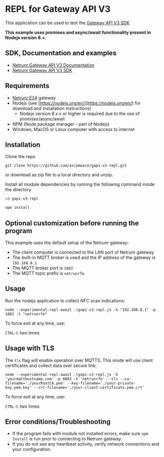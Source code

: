 # REPL for Gateway API V3

This application can be used to test the [Gateway API V3 SDK](https://github.com/axiomware/gapi-v3-sdk-js.git).

**This example uses promises and async/await functionality present in Nodejs version 8.+**.

## SDK, Documentation and examples
- [Netrunr Gateway API V3 Documentation](http://www.axiomware.com/apidocs/index.html)
- [Netrunr Gateway API V3 SDK](https://github.com/axiomware/gapi-v3-sdk-js.git)

## Requirements

- [Netrunr E24](https://www.axiomware.com/netrunr-e24-product/) gateway
- Nodejs (see [https://nodejs.org/en/](https://nodejs.org/en/) for download and installation instructions)
  - Nodejs version 8.x.x or higher is required due to the use of promises/async/await
- NPM (Node package manager - part of Nodejs)   
- Windows, MacOS or Linux computer with access to internet

## Installation

Clone the repo

`git clone https://github.com/axiomware/gapi-v3-repl.git`

or download as zip file to a local directory and unzip.

Install all module dependencies by running the following command inside the directory

```bash
cd gapi-v3-repl

npm install
```

## Optional customization before running the program
This example uses the default setup of the Netrunr gateway:
- The client computer is connected to the LAN port of Netrunr gateway
- The built-in MQTT broker is used and the IP address of the gateway is `192.168.8.1`
- The MQTT broker port is `1883`
- The MQTT topic prefix is `netrunrfe`

## Usage

Run the nodejs application to collect NFC scan indications:

`node --experimental-repl-await .\gapi-v3-repl.js -h "192.168.8.1" -p 1883 -t "netrunrfe"`

To force exit at any time, use:

`CTRL-C`  two times

## Usage with TLS

The `tls` flag will enable operation over MQTTS. This mode will use client certificates and collect data over secure link:

`node --experimental-repl-await .\gapi-v3-repl.js -h 'yourmqtthostname.com' -p 8883 -t 'netrunrfe' --tls --ca-filename='./yourRootCA.pem' --key-filename='./your-private-key.pem.key' --crt-filename='./your-client-certificate.pem.crt'`

To force exit at any time, use:

`CTRL-C`  two times

## Error conditions/Troubleshooting

- If the program fails with module not installed errors, make sure `npm Install` is run prior to connecting to Netrunr gateway.
- If you do not see any heartbeat activity, verify network connections and your configuration.
